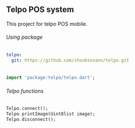 ## Telpo POS system
This project for telpo POS mobile.
###### Using package
```yaml
telpo:
  git: https://github.com/choubsovann/telpo.git
```
######
```dart
import 'package:telpo/telpo.dart';
```
###### Telpo functions
```Dart
Telpo.connect();
Telpo.printImage(Uint8list image);
Telpo.disconnect();
```
